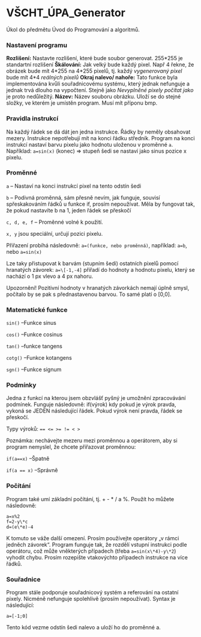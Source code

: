 # VŠCHT_ÚPA_Generator

Úkol do předmětu Úvod do Programování a algoritmů.

### Nastavení programu
**Rozlišení:** Nastavte rozlišení, které bude soubor generovat. 255\*255 je standartní rozlišení
**Škálování:** Jak velký bude každý pixel. Např 4 řekne, že obrázek bude mít 4\*255 na 4\*255 pixelů, tj. každý *vygenerovaný pixel* bude mít 4\*4 *reálných pixelů*
**Okraj nalevo/ nahoře:** Tato funkce byla implementována kvůli souřadnicovému systému, který jednak nefunguje a jednak trvá dlouho na vypočtení. Stejně jako *Nevyplněné pixely počítat jako* je proto nedůležitý.
**Název:** Název souboru obrázku. Uloží se do stejné složky, ve kterém je umístěn program. Musí mít příponu bmp.

### Pravidla instrukcí
Na každý řádek se dá dát jen jedna instrukce. Řádky by neměly obsahovat mezery. Instrukce nepotřebují mít na konci řádku středník. Program na konci instrukcí nastaví barvu pixelu jako hodnotu uloženou v proměnné ```a```. Například:
```a=sin(x)```
(konec) => stupeň šedi se nastaví jako sinus pozice x pixelu.

### Proměnné
```a``` – Nastaví na konci instrukcí pixel na tento odstín šedi

```b``` – Podivná proměnná, sám přesně nevím, jak funguje, souvisí spřeskakováním řádků u funkce if, prosím nepoužívat. Měla by fungovat tak, že pokud nastavíte b na 1, jeden řádek se přeskočí

```c, d, e, f``` – Proměnné volné k použití.

```x, y``` jsou speciální, určují pozici pixelu.

Přiřazení probíhá následovně:
```a=(funkce, nebo proměnná)```, například: ```a=b```, nebo ```a=sin(x)```

Lze taky přistupovat k barvám (stupním šedi) ostatních pixelů pomocí hranatých závorek:
```a=\[-1,-4]```
přiřadí do hodnoty a hodnotu pixelu, který se nachází o 1 px vlevo a 4 px nahoru.

Upozornění!
Pozitivní hodnoty v hranatých závorkách nemají úplně smysl, počítalo by se pak s přednastavenou barvou. To samé platí o \[0,0].

### Matematické funkce
```sin()``` –Funkce sinus

```cos()``` –Funkce cosinus

```tan()``` –funkce tangens

```cotg()``` –Funkce kotangens

```sgn()``` –Funkce signum

### Podmínky
Jedna z funkcí na kterou jsem obzvlášť pyšný je umožnění zpracovávání podmínek. Funguje následovně:
if(výrok) kdy pokud je výrok pravda, vykoná se JEDEN následující řádek. Pokud výrok není pravda, řádek se přeskočí.

Typy výroků: ```== <= >= != < >```

Poznámka: nechávejte mezeru mezi proměnnou a operátorem, aby si program nemyslel, že chcete přiřazovat proměnnou:

```if(a==x)``` –Špatně

```if(a == x)``` –Správně

### Počítání
Program také umí základní počítání, tj. + - \* / a %. Použít ho můžete následovně:
```
a=x%2
f=2-y\*c
d=(e\*e)-4
```
K tomuto se váže další omezení. Prosím používejte operátory „v rámci jedněch závorek“. Program funguje tak, že rozdělí vstupní instrukci podle operátoru, což může vněkterých případech (třeba ```a=sin(x\*4)-y\*2```) vyhodit chybu. Prosím rozepište vtakovýchto případech instrukce na více řádků.

### Souřadnice
Program stále podporuje souřadnicový systém a referování na ostatní pixely. Nicméně nefunguje spolehlivě (prosím nepoužívat). Syntax je následující:
```
a=[-1;0]
```
Tento kód vezme odstín šedi nalevo a uloží ho do proměnné a.

```
